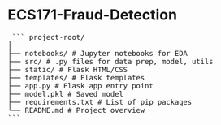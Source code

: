 # ECS171-Fraud-Detection

<pre> ``` project-root/ 
│ 
├── notebooks/ # Jupyter notebooks for EDA 
├── src/ # .py files for data prep, model, utils 
├── static/ # Flask HTML/CSS 
├── templates/ # Flask templates 
├── app.py # Flask app entry point 
├── model.pkl # Saved model 
├── requirements.txt # List of pip packages 
└── README.md # Project overview 
``` 
</pre>